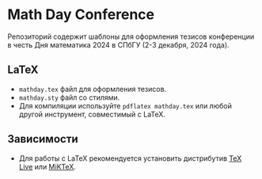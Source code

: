 # Math Day Conference

Репозиторий содержит шаблоны для оформления тезисов конференции
в честь Дня математика 2024 в СПбГУ (2-3 декабря, 2024 года).

## LaTeX

 - `mathday.tex` файл для оформления тезисов.
 - `mathday.sty` файл со стилями.
 - Для компиляции используйте `pdflatex mathday.tex` или любой другой инструмент, совместимый с LaTeX.

## Зависимости

- Для работы с LaTeX рекомендуется установить дистрибутив [TeX Live](https://tug.org/texlive/) или [MiKTeX](https://miktex.org/).
